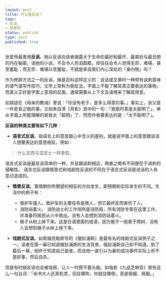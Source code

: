 ```yaml
---
layout: post
title: 什么是反讽？
tags: 
- 反讽
- 张爱玲
status: publish
type: post
published: true
---
```


张爱玲最善用**反讽**，她以反讽向读者揭露关于生命的最好和最坏、最美妙与最丑陋的内在秘密。读她的小说，不会令人热泪盈眶，却往往会令人觉得无奈、难堪，甚至羞耻；而无奈、难堪以至羞耻，不就是来自我们内心深处的「身内物」吗？

作为修辞方法之一的反讽，维基百科这样定义的：说话或文章时一种带有讽刺意味的语气或写作技巧，文学上常称为倒反法，字面上不能了解其真正要表达的事物，而真义正好是字面上意涵的反面，通常需要从上下文及语境来了解其用意。

如胡适在《母亲的教诲》里说：「你没有老子，是多么得意的事。」事实上，丧父是一件悲哀之极的事。又如朱自清《背影》其中的一句：「我那时真是太聪明了」，单从字面上所能理解的是我太「聪明」了，然而作者要表达的是：「太不聪明了」。

**反讽的种类主要有如下几种**：

 - **语言式反讽**。指语言上的意思跟心中含义的差别，就是说字面上的意思跟说话人想要表达的意思相反。例如：
 >什么东西与混泥土一样柔软。

  语言式反讽是最反讽简单的一种，并且跟讽刺相近，两者之略有不同便在于讽刺的侵略性。 语言式反讽跟情景式和戏剧性反讽的不同在于语言式反讽是说话的人有意识造成的。

-  **情景反讽**。事情朝你所期望的相反的方向发生，即预期和实际发生的不同。生活中的例子有：
      -  救护车撞人。救护车的主要任务是救人，但它最终反而害伤了人。
      -  消防站着火。 消防战士的工作场所是消防局，所有消防专家在这里工作，并准备将居民从火中救出。没有人会想到消防站着火。
      -  猴子从树上掉下来。这是日语里面的成语，因为猴子一般善于爬树，没有人会想到猴子从树上掉下来。

- **戏剧式反讽**。如索福克勒斯写的《俄狄浦斯》是最有名的戏剧式反讽例子之一。读者在第一幕已知道俄狄浦斯的生活背景，俄狄浦斯自己却不知道。到了最后一幕，他终于知道自己是谁，而且他一直引以为豪的成功事件实际上却不是好事，然后自杀。

但是有时候反讽也会被误用，让人一时摸不着头脑。如电影《九品芝麻官》里有这么一句台词：「尚书大人还真机灵，风往哪吹，你就往哪倒，真是佩服、佩服。」

